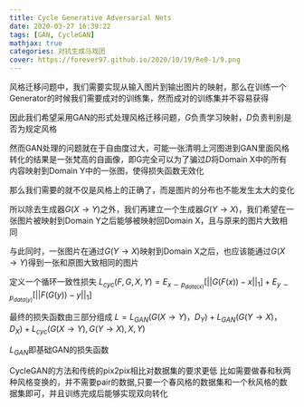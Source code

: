 ```yaml
---
title: Cycle Generative Adversarial Nets
date: 2020-03-27 16:39:22
tags: [GAN, CycleGAN]
mathjax: true
categories: 对抗生成马戏团
cover: https://forever97.github.io/2020/10/19/Re0-1/9.png
---
```

风格迁移问题中，我们需要实现从输入图片到输出图片的映射，那么在训练一个Generator的时候我们需要成对的训练集，然而成对的训练集并不容易获得

因此我们希望采用GAN的形式处理风格迁移问题，$G$负责学习映射，$D$负责判别是否为规定风格

然而GAN处理的问题就在于自由度过大，可能一张清明上河图进到GAN里面风格转化的结果是一张梵高的自画像，即G完全可以为了骗过$D$将Domain X中的所有内容映射到Domain Y中的一张图，使得损失函数无效化

那么我们需要的就不仅是风格上的正确了，而是图片的分布也不能发生太大的变化

所以除去生成器$G(X\to Y)$之外，我们再建立一个生成器$G(Y \to X)$，我们希望在一张图片被映射到Domain Y之后能够被映射回Domain X，且与原来的图片大致相同

与此同时，一张图片在通过$G(Y \to X)$映射到Domain X之后，也应该能通过$G(X \to Y)$得到一张和原图大致相同的图片

定义一个循环一致性损失
$L_{cyc}(F,G,X,Y)=E_{x \sim p_{data(x)}}[||G(F(x))-x||_1]+E_{y \sim p_{data(y)}}[||F(G(y))-y||_1]$

最终的损失函数由三部分组成
$L=L_{GAN}(G(X\to Y)，D_Y)+L_{GAN}(G(Y \to X)，D_X)+L_{cyc}(G(X \to Y),G(Y \to X),X,Y)$

$L_{GAN}$即基础GAN的损失函数

CycleGAN的方法和传统的pix2pix相比对数据集的要求更低
比如需要做春和秋两种风格变换的，并不需要pair的数据,只要一个春风格的数据集和一个秋风格的数据集即可，并且训练完成后能够实现双向转化

